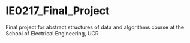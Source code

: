 # IE0217_Final_Project
Final project for abstract structures of data and algorithms course at the School of Electrical Engineering, UCR
